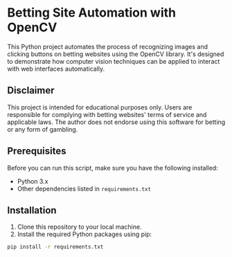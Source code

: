 # Betting Site Automation with OpenCV

This Python project automates the process of recognizing images and clicking buttons on betting websites using the OpenCV library. It's designed to demonstrate how computer vision techniques can be applied to interact with web interfaces automatically.

## Disclaimer

This project is intended for educational purposes only. Users are responsible for complying with betting websites' terms of service and applicable laws. The author does not endorse using this software for betting or any form of gambling.

## Prerequisites

Before you can run this script, make sure you have the following installed:
- Python 3.x
- Other dependencies listed in `requirements.txt`

## Installation

1. Clone this repository to your local machine.
2. Install the required Python packages using pip:

```bash
pip install -r requirements.txt
